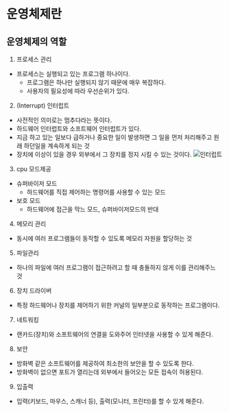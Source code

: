 # 운영체제란

## 운영체제의 역할
 1. 프로세스 관리
  - 프로세스는 실행되고 있는 프로그램 하나이다.
    - 프로그램은 하나만 실행되지 않기 때문에 매우 복잡하다.
    - 사용자의 필요성에 따라 우선순위가 있다.
 2. (Interrupt) 인터럽트
  - 사전적인 의미로는 멈추다라는 뜻이다.
  - 하드웨어 인터럽트와 소프트웨어 인터럽트가 있다.
  - 지금 하고 있는 일보다 급하거나 중요한 일이 발생하면 그 일을 먼저 처리해주고 원래 하던일을 계속하게 되는 것
  - 장치에 이상이 있을 경우 외부에서 그 장치를 정지 시킬 수 있는 것이다.
  ![인터럽트](https://mblogthumb-phinf.pstatic.net/20160310_170/scw0531_1457535973049k1dmq_PNG/rweerwr.png?type=w2)
 3. cpu 모드제공
  - 슈퍼바이저 모드
    - 하드웨어를 직접 제어하는 명령어를 사용할 수 있는 모드
  - 보호 모드
    - 하드웨어에 접근을 막느 모드, 슈퍼바이저모드의 반대
4. 메모리 관리
  - 동시에 여러 프로그램들이 동작할 수 있도록 메모리 자원을 할당하는 것
5. 파일관리 
  - 하나의 파일에 여러 프로그램이 접근하려고 할 때 충돌하지 않게 이를 관리해주느 것
6. 장치 드라이버
 - 특정 하드웨어나 장치를 제어하기 위한 커널의 일부분으로 동작하는 프로그램이다.
7. 네트워킹
 - 랜카드(장치)와 소프트웨어의 연결을 도와주어 인터넷을 사용할 수 있게 해준다.
8. 보안
 - 방화벽 같은 소프트웨어를 제공하여 최소한의 보안을 할 수 있도록 한다. 
 - 방화벽이 없으면 포트가 열리는데 외부에서 들어오는 모든 접속이 허용된다.
9. 입출력
 - 입력(키보드, 마우스, 스캐너 등), 출력(모니터, 프린터)를 할 수 있게 해준다.
